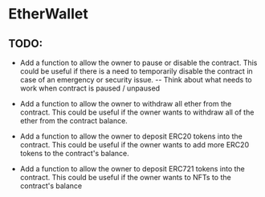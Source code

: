 # EtherWallet

## TODO:

- Add a function to allow the owner to pause or disable the contract. This could be useful if there is a need to temporarily disable the contract in case of an emergency or security issue.
  -- Think about what needs to work when contract is paused / unpaused

- Add a function to allow the owner to withdraw all ether from the contract. This could be useful if the owner wants to withdraw all of the ether from the contract balance.

- Add a function to allow the owner to deposit ERC20 tokens into the contract. This could be useful if the owner wants to add more ERC20 tokens to the contract's balance.

- Add a function to allow the owner to deposit ERC721 tokens into the contract. This could be useful if the owner wants to NFTs to the contract's balance
